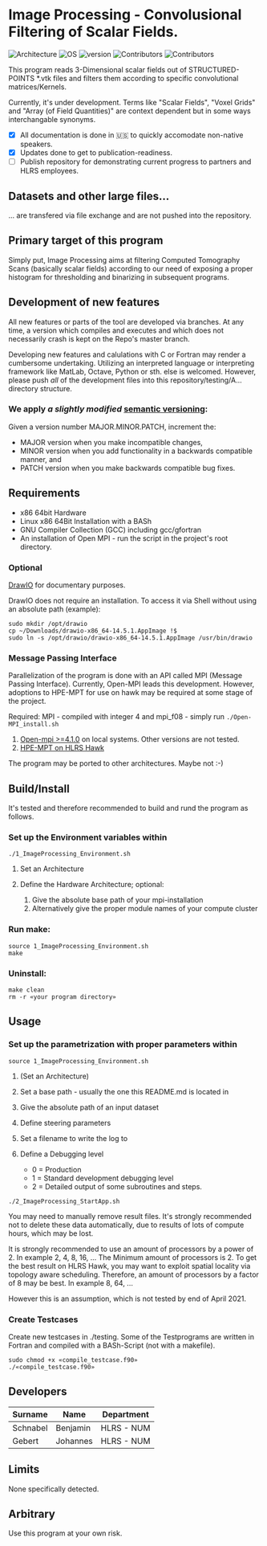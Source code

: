 # Image Processing - Convolusional Filtering of Scalar Fields.

![Architecture](https://img.shields.io/badge/Architecture-x86-green)
![OS](https://img.shields.io/badge/Linux-64Bit-green)
![version](https://img.shields.io/badge/version-0.1.0-red)
![Contributors](https://img.shields.io/badge/HLRS-NUM-blue)
![Contributors](https://img.shields.io/badge/Contributors-2-blue)


This program reads 3-Dimensional scalar fields out of STRUCTURED-POINTS *.vtk files and filters them according to specific convolutional matrices/Kernels.

Currently, it's under development. Terms like "Scalar Fields", "Voxel Grids" and "Array (of Field Quantities)" are context dependent but in some ways interchangable synonyms.

- [x] All documentation is done in :us: to quickly accomodate non-native speakers.
- [x] Updates done to get to publication-readiness.
- [ ] Publish repository for demonstrating current progress to partners and HLRS employees.

## Datasets and other large files...
... are transfered via file exchange and are not pushed into the repository. 

## Primary target of this program
Simply put, Image Processing aims at filtering Computed Tomography Scans (basically scalar fields) according to our need of exposing a proper histogram for thresholding and binarizing in subsequent programs.

## Development of new features
All new features or parts of the tool are developed via branches. At any time, a version which compiles and executes and which does not necessarily crash is kept on the Repo's master branch.

Developing new features and calulations with C or Fortran may render a cumbersome undertaking. Utilizing an interpreted language or interpreting framework like MatLab, Octave, Python or sth. else is welcomed. However, please push *all* of the development files into this repository/testing/A... directory structure.

### We apply *a slightly modified* [semantic versioning](https://semver.org):

Given a version number MAJOR.MINOR.PATCH, increment the:

* MAJOR version when you make incompatible changes,
* MINOR version when you add functionality in a backwards compatible manner, and
* PATCH version when you make backwards compatible bug fixes.
## Requirements

* x86 64bit Hardware
* Linux x86 64Bit Installation with a BASh
* GNU Compiler Collection (GCC) including gcc/gfortran
* An installation of Open MPI - run the script in the project's root directory.
### Optional
[DrawIO](https://sourceforge.net/projects/drawio-desktop.mirror/) for documentary purposes.

DrawIO does not require an installation. To access it via Shell without using an absolute path (example):

```
sudo mkdir /opt/drawio
cp ~/Downloads/drawio-x86_64-14.5.1.AppImage !$
sudo ln -s /opt/drawio/drawio-x86_64-14.5.1.AppImage /usr/bin/drawio
```
### Message Passing Interface 
Parallelization of the program is done with an API called MPI (Message Passing Interface). Currently, Open-MPI leads this development. However, adoptions to HPE-MPT for use on hawk may be required at some stage of the project.

Required: MPI - compiled with integer 4 and mpi_f08 - simply run ```./Open-MPI_install.sh```

  1. [Open-mpi >=4.1.0](https://www.open-mpi.org/software/ompi/v4.1/) on local systems. Other versions are not tested.
  2. [HPE-MPT on HLRS Hawk](https://kb.hlrs.de/platforms/index.php/MPI(Hawk))

The program may be ported to other architectures. Maybe not :-)

## Build/Install
It's tested and therefore recommended to build and rund the program as follows.
### Set up the Environment variables within 
```./1_ImageProcessing_Environment.sh```

1. Set an Architecture
2. Define the Hardware Architecture; optional:

   1. Give the absolute base path of your mpi-installation
   2. Alternatively give the proper module names of your compute cluster

### Run make:
```
source 1_ImageProcessing_Environment.sh
make
```
### Uninstall:
```
make clean
rm -r «your program directory»
```

## Usage
### Set up the parametrization with proper parameters within 
```source 1_ImageProcessing_Environment.sh```

1. (Set an Architecture)
2. Set a base path - usually the one this README.md is located in
3. Give the absolute path of an input dataset
5. Define steering parameters
6. Set a filename to write the log to
7. Define a Debugging level 

   * 0 = Production
   * 1 = Standard development debugging level
   * 2 = Detailed output of some subroutines and steps.

```./2_ImageProcessing_StartApp.sh```

You may need to manually remove result files. It's strongly recommended not to delete these data automatically, due to results of lots of compute hours, which may be lost.

It is strongly recommended to use an amount of processors by a power of 2. In example 2, 4, 8, 16, ...
The Minimum amount of processors is 2.
To get the best result on HLRS Hawk, you may want to exploit spatial locality via topology aware scheduling. Therefore, an amount of processors by a factor of 8 may be best. In example 8, 64, ...

However this is an assumption, which is not tested by end of April 2021.

### Create Testcases
Create new testcases in ./testing.
Some of the Testprograms are written in Fortran and compiled with a BASh-Script (not with a makefile).

```
sudo chmod +x «compile_testcase.f90»
./«compile_testcase.f90»
```
## Developers
| Surname   | Name     | Department   |
|-----------| ---------| -------------|
| Schnabel  | Benjamin | HLRS - NUM   |
| Gebert    | Johannes | HLRS - NUM   |
## Limits
None specifically detected.
## Arbitrary
Use this program at your own risk.

